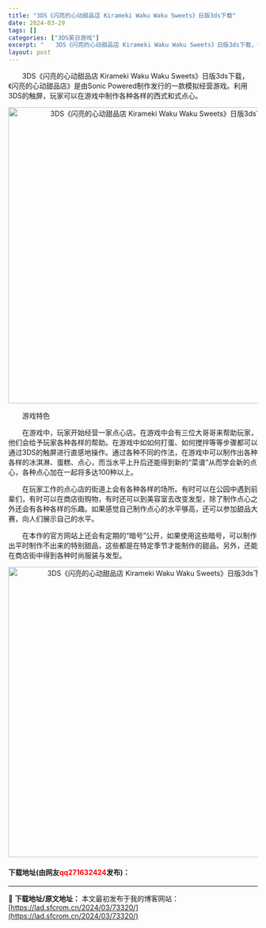 ```yaml
---
title: "3DS《闪亮的心动甜品店 Kirameki Waku Waku Sweets》日版3ds下载"
date: 2024-03-29
tags: []
categories: ["3DS英日游戏"]
excerpt: "　　3DS《闪亮的心动甜品店 Kirameki Waku Waku Sweets》日版3ds下载，《闪亮的心动甜品店》是由Sonic Powered制作发行的一款模拟经营游戏。利用3DS的触屏，玩家可以在游戏中制作各种各样的西式和式点心。 　　游戏特色 　　在游戏中，玩家开始经营一家点心店。在游戏中&hellip;"
layout: post
---
```


 <p>　　3DS《闪亮的心动甜品店 Kirameki Waku Waku Sweets》日版3ds下载，《闪亮的心动甜品店》是由Sonic Powered制作发行的一款模拟经营游戏。利用3DS的触屏，玩家可以在游戏中制作各种各样的西式和式点心。</p> <p align="center"><img align="" border="0" src="https://lad.sfcrom.cn/wp-content/uploads/2024/03/20240329_66062ba1c2f13.png" width="598" alt="3DS《闪亮的心动甜品店 Kirameki Waku Waku Sweets》日版3ds下载" /></p> <p>　　游戏特色</p> <p>　　在游戏中，玩家开始经营一家点心店。在游戏中会有三位大哥哥来帮助玩家，他们会给予玩家各种各样的帮助。在游戏中如如何打蛋、如何搅拌等等步骤都可以通过3DS的触屏进行直感地操作。通过各种不同的作法，在游戏中可以制作出各种各样的冰淇淋、蛋糕、点心，而当水平上升后还能得到新的&ldquo;菜谱&rdquo;从而学会新的点心，各种点心加在一起将多达100种以上。</p> <p>　　在玩家工作的点心店的街道上会有各种各样的场所。有时可以在公园中遇到前辈们，有时可以在商店街购物，有时还可以到美容室去改变发型，除了制作点心之外还会有各种各样的乐趣。如果感觉自己制作点心的水平够高，还可以参加甜品大赛，向人们展示自己的水平。</p> <p>　　在本作的官方网站上还会有定期的&ldquo;暗号&rdquo;公开，如果使用这些暗号，可以制作出平时制作不出来的特别甜品，这些都是在特定季节才能制作的甜品。另外，还能在商店街中得到各种时尚服装与发型。</p> <p align="center"><img align="" border="0" src="https://lad.sfcrom.cn/wp-content/uploads/2024/03/20240329_66062ba315429.png" width="586" alt="3DS《闪亮的心动甜品店 Kirameki Waku Waku Sweets》日版3ds下载" /></p> <p><h4>下载地址(由网友<font color="red">qq271632424</font>发布)：</h4></p> 

---
📖 **下载地址/原文地址：** 本文最初发布于我的博客网站：[https://lad.sfcrom.cn/2024/03/73320/](https://lad.sfcrom.cn/2024/03/73320/)
